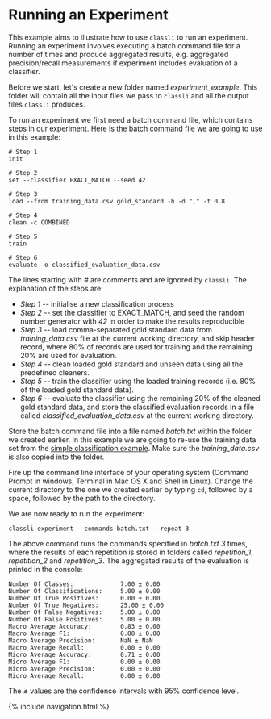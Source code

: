 # Running an Experiment

This example aims to illustrate how to use `classli` to run an experiment.
Running an experiment involves executing a batch command file for a number of times and produce aggregated results, e.g. aggregated precision/recall measurements if experiment includes evaluation of a classifier.

Before we start, let's create a new folder named *experiment_example*. 
This folder will contain all the input files we pass to `classli` and all the output files `classli` produces.

To run an experiment we first need a batch command file, which contains steps in our experiment.
Here is the batch command file we are going to use in this example:

    # Step 1
    init
    
    # Step 2
    set --classifier EXACT_MATCH --seed 42
    
    # Step 3
    load --from training_data.csv gold_standard -h -d "," -t 0.8
    
    # Step 4
    clean -c COMBINED
    
    # Step 5
    train
    
    # Step 6
    evaluate -o classified_evaluation_data.csv
    

The lines starting with *#* are comments and are ignored by `classli`. The explanation of the steps are:

- *Step 1* -- initialise a new classification process
- *Step 2* -- set the classifier to EXACT_MATCH, and seed the random number generator with *42* in order to make the results reproducible 
- *Step 3* -- load comma-separated gold standard data from *training_data.csv* file at the current working directory, and skip header record, where 80% of records are used for training and the remaining 20% are used for evaluation.
- *Step 4* -- clean loaded gold standard and unseen data using all the predefined cleaners.
- *Step 5* -- train the classifier using the loaded training records (i.e. 80% of the loaded gold standard data).
- *Step 6* -- evaluate the classifier using the remaining 20% of the cleaned gold standard data, and store the classified evaluation records in a file called *classified_evaluation_data.csv* at the current working directory.

Store the batch command file into a file named *batch.txt* within the folder we created earlier. 
In this example we are going to re-use the training data set from the [simple classification example](simple_classification.html).
Make sure the *training_data.csv* is also copied into the folder.

Fire up the command line interface of your operating system (Command Prompt in windows, Terminal in Mac OS X and Shell in Linux).
Change the current directory to the one we created earlier by typing `cd`, followed by a space, followed by the path to the directory.

We are now ready to run the experiment:

    classli experiment --commands batch.txt --repeat 3

The above command runs the commands specified in *batch.txt* *3* times, where the results of each repetition is stored in folders called *repetition_1*, *repetition_2* and *repetition_3*.
The aggregated results of the evaluation is printed in the console:

    Number Of Classes:             7.00 ± 0.00
    Number Of Classifications:     5.00 ± 0.00
    Number Of True Positives:      0.00 ± 0.00
    Number Of True Negatives:      25.00 ± 0.00
    Number Of False Negatives:     5.00 ± 0.00
    Number Of False Positives:     5.00 ± 0.00
    Macro Average Accuracy:        0.83 ± 0.00
    Macro Average F1:              0.00 ± 0.00
    Macro Average Precision:       NaN ± NaN
    Macro Average Recall:          0.00 ± 0.00
    Micro Average Accuracy:        0.71 ± 0.00
    Micro Average F1:              0.00 ± 0.00
    Micro Average Precision:       0.00 ± 0.00
    Micro Average Recall:          0.00 ± 0.00

The *±* values are the confidence intervals with 95% confidence level.

{% include navigation.html %}
